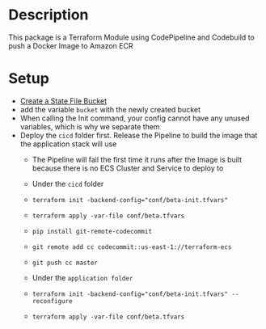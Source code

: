 # Description
This package is a Terraform Module using CodePipeline and Codebuild to push a Docker Image to Amazon ECR

# Setup
* [Create a State File Bucket](https://github.com/josjaf/examples/blob/master/aws/bucket.sh)
* add the variable `bucket` with the newly created bucket
* When calling the Init command, your config cannot have any unused variables, which is why we separate them
* Deploy the `cicd` folder first. Release the Pipeline to build the image that the application stack will use
    * The Pipeline will fail the first time it runs after the Image is built because there is no ECS Cluster and Service to deploy to
    * Under the `cicd` folder
    * `terraform init -backend-config="conf/beta-init.tfvars"`
    * `terraform apply -var-file conf/beta.tfvars`
    * `pip install git-remote-codecommit`
    * `git remote add cc codecommit::us-east-1://terraform-ecs `
    * `git push cc master`

    * Under the `application folder`
    * `terraform init -backend-config="conf/beta-init.tfvars" --reconfigure`
    * `terraform apply -var-file conf/beta.tfvars`